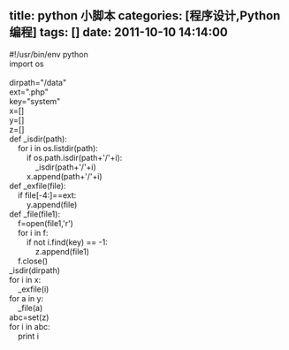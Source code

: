 title: python 小脚本
categories: [程序设计,Python编程]
tags: []
date: 2011-10-10 14:14:00
---
<p>#!/usr/bin/env python<br />import os<br /><br />dirpath=&quot;/data&quot;<br />ext=&quot;.php&quot;<br />key=&quot;system&quot;<br />x=[]<br />y=[]<br />z=[]<br />def _isdir(path):<br />&nbsp;&nbsp; &nbsp;for i in os.listdir(path):<br />&nbsp;&nbsp; &nbsp;&nbsp;&nbsp; &nbsp;if os.path.isdir(path+'/'+i):<br />&nbsp;&nbsp; &nbsp;&nbsp;&nbsp; &nbsp;&nbsp;&nbsp; &nbsp;_isdir(path+'/'+i)<br />&nbsp;&nbsp; &nbsp;&nbsp;&nbsp; &nbsp;x.append(path+'/'+i)&nbsp;&nbsp; &nbsp;<br />def _exfile(file):<br />&nbsp;&nbsp; &nbsp;if file[-4:]==ext:<br />&nbsp;&nbsp; &nbsp;&nbsp;&nbsp; &nbsp;y.append(file)<br />def _file(file1):<br />&nbsp;&nbsp; &nbsp;f=open(file1,'r')<br />&nbsp;&nbsp; &nbsp;for i in f:<br />&nbsp;&nbsp; &nbsp;&nbsp;&nbsp; &nbsp;if not i.find(key) == -1:<br />&nbsp;&nbsp; &nbsp;&nbsp;&nbsp; &nbsp;&nbsp;&nbsp; &nbsp;z.append(file1)<br />&nbsp;&nbsp; &nbsp;f.close()<br />_isdir(dirpath)<br />for i in x:<br />&nbsp;&nbsp; &nbsp;_exfile(i)<br />for a in y:<br />&nbsp;&nbsp; &nbsp;_file(a)<br />abc=set(z)<br />for i in abc:<br />&nbsp;&nbsp; &nbsp;print i<br /></p>